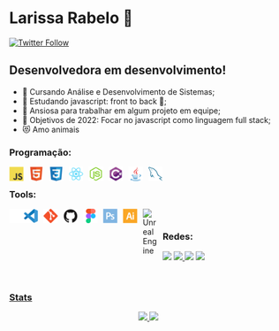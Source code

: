 # Larissa Rabelo 👋 

[![Twitter Follow](https://img.shields.io/twitter/follow/laripeanuts?color=1DA1F2&logo=twitter&style=for-the-badge)](https://twitter.com/intent/follow?original_referer=https%3A%2F%2Fgithub.com%2FcodeSTACKr&screen_name=laripeanuts)

## Desenvolvedora em desenvolvimento!

- 📕 Cursando Análise e Desenvolvimento de Sistemas;
- 🌱 Estudando javascript: front to back 🤣;
- 👯 Ansiosa para trabalhar em algum projeto em equipe;
- 🥅 Objetivos de 2022: Focar no javascript como linguagem full stack;
- 😻 Amo animais


### Programação:


<!-- [<img align="left" alt="JavaScript" width="26px" src="https://github.com/devicons/devicon/blob/master/icons/typescript/typescript-original.svg" style="padding-right:10px;" />](https://www.typescriptlang.org/) -->
[<img align="left" alt="TypeScript" width="26px" src="https://github.com/devicons/devicon/blob/master/icons/javascript/javascript-original.svg" style="padding-right:10px;" />](https://developer.mozilla.org/pt-BR/docs/Web/JavaScript)
[<img align="left" alt="HTML5" width="26px" src="https://github.com/devicons/devicon/blob/master/icons/html5/html5-original.svg" style="padding-right:10px;" />](https://developer.mozilla.org/pt-BR/docs/Web/html)
[<img align="left" alt="CSS3" width="26px" src="https://github.com/devicons/devicon/blob/master/icons/css3/css3-original.svg" style="padding-right:10px;" />](https://developer.mozilla.org/pt-BR/docs/Web/CSS)
[<img align="left" alt="React" width="26px" src="https://github.com/devicons/devicon/blob/master/icons/react/react-original.svg" style="padding-right:10px;" />](https://pt-br.reactjs.org/)
[<img align="left" alt="Node.js" width="26px" src="https://github.com/devicons/devicon/blob/master/icons/nodejs/nodejs-original.svg" style="padding-right:10px;" />](https://nodejs.org)
[<img align="left" alt="Csharp" width="26px" src="https://raw.githubusercontent.com/devicons/devicon/master/icons/csharp/csharp-original.svg" style="padding-right:10px;" />](https://docs.microsoft.com/pt-br/dotnet/csharp/)
[<img align="left" alt="Java" width="26px" src="https://github.com/devicons/devicon/blob/master/icons/java/java-original.svg" style="padding-right:10px;" />](https://www.java.com/pt-BR/)
[<img align="left" alt="MySQL" width="26px" src="https://github.com/devicons/devicon/blob/master/icons/mysql/mysql-original.svg" style="padding-right:10px;" />](http://https://www.mysql.com/)
<br>

### Tools:

[<img align="left" alt="Terminal" width="26px" src="./img/terminal-dark.svg"/>](terminal)
[<img align="left" alt="Visual Studio Code" width="26px" src="https://github.com/devicons/devicon/blob/master/icons/vscode/vscode-original.svg" style="padding-right:10px;" />](https://code.visualstudio.com/download)
[<img align="left" alt="Git" width="26px" src="https://github.com/devicons/devicon/blob/master/icons/git/git-original.svg" style="padding-right:10px;"/>](https://www.git.com)
[<img align="left" alt="GitHub" width="26px" src="https://github.com/devicons/devicon/blob/master/icons/github/github-original.svg" style="padding-right:10px;"/>](https://github.com)
[<img align="left" alt="Figma" width="26px" src="https://github.com/devicons/devicon/blob/master/icons/figma/figma-original.svg" style="padding-right:10px;"/>](https://www.figma.com/)
[<img align="left" alt="Photoshop" width="26px" src="https://github.com/devicons/devicon/blob/master/icons/photoshop/photoshop-plain.svg" style="padding-right:10px;"/>](https://www.adobe.com/photoshop)
[<img align="left" alt="Illustrator" width="26px" src="https://github.com/devicons/devicon/blob/master/icons/illustrator/illustrator-plain.svg" style="padding-right:10px;"/>](https://www.adobe.com/illustrator)
[<img align="left" alt="Unreal Engine" width="26px" src="https://user-images.githubusercontent.com/16515307/33282121-0309b13a-d3eb-11e7-84b0-6d322ca89a5a.png" style="padding-right:10px;"/>](https://www.unrealengine.com/)
<br>

### Redes:


<p align="left">
  <a target="_blank" href="https://www.linkedin.com/in/larissarabelolf/" alt="Linkedin">
  <img src="https://img.shields.io/badge/-LinkedIn-0e76a8?style=for-the-badge&logo=linkedin&logoColor=white" target="_blank"></a> 

  <a target="_blank" href="mailto:larissarabelolf@gmail.com" alt="Gmail">
  <img src="https://img.shields.io/badge/Gmail-D14836?style=for-the-badge&logo=gmail&logoColor=white"</a>

  <a target="_blank" href="https://www.instagram.com/larissarabelolf/" alt="Instagram">
  <img src="https://img.shields.io/badge/-Instagram-%23E4405F?style=for-the-badge&logo=instagram&logoColor=white" target="_blank"></a>
 
  <a target="_blank" href="http://www.twitter.com/laripeanuts" alt="Gmail">
  <img src="https://img.shields.io/badge/Twitter-1DA1F2?style=for-the-badge&logo=twitter&logoColor=white"</a>
</p>
<br>

### Stats

<div align="center">
  <a href="https://github.com/laripeanuts">
  <img height="180em" src="https://github-readme-stats.vercel.app/api?username=laripeanuts&show_icons=true&theme=dracula&include_all_commits=true&count_private=true"/>
  <img height="180em" src="https://github-readme-stats.vercel.app/api/top-langs/?username=laripeanuts&exclude_repo=aprendendo-alura-jogo-ponte,laripeanuts.github.io&layout=compact&langs_count=7&theme=dracula&"/>
</div>


